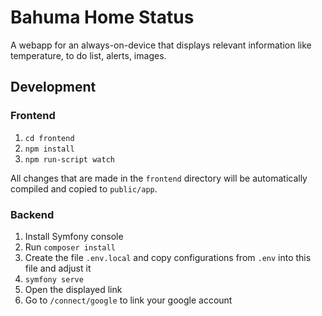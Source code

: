 # Bahuma Home Status

A webapp for an always-on-device that displays relevant information like temperature,
to do list, alerts, images.

## Development

### Frontend
1. `cd frontend`
2. `npm install`
3. `npm run-script watch`

All changes that are made in the `frontend` directory will be automatically compiled
and copied to `public/app`.

### Backend
1. Install Symfony console
2. Run `composer install`
3. Create the file `.env.local` and copy configurations from `.env` into this file and adjust it
4. `symfony serve`
5. Open the displayed link
6. Go to `/connect/google` to link your google account

